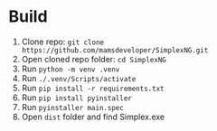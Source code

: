 # Build

1. Clone repo: `git clone https://github.com/mamsdeveloper/SimplexNG.git`
2. Open cloned repo folder: `cd SimplexNG`
3. Run `python -m venv .venv`
4. Run `./.venv/Scripts/activate`
5. Run `pip install -r requirements.txt`
6. Run `pip install pyinstaller`
7. Run `pyinstaller main.spec`
8. Open `dist` folder and find Simplex.exe
